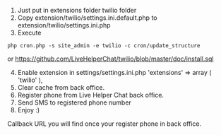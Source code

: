 1. Just put in extensions folder twilio folder
2. Copy extension/twilio/settings.ini.default.php to extension/twilio/settings.ini.php
3. Execute
```
php cron.php -s site_admin -e twilio -c cron/update_structure
```
or https://github.com/LiveHelperChat/twilio/blob/master/doc/install.sql

4. Enable extension in settings/settings.ini.php
'extensions' =>
      array (
        'twilio'
      ),
5. Clear cache from back office.
6. Register phone from Live Helper Chat back office.
6. Send SMS to registered phone number
7. Enjoy :)

Callback URL you will find once your register phone in back office.
